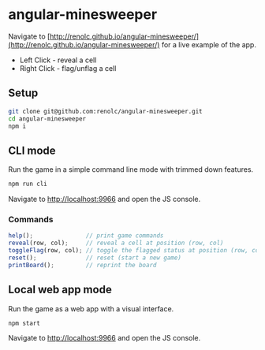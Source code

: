 # angular-minesweeper

Navigate to [http://renolc.github.io/angular-minesweeper/](http://renolc.github.io/angular-minesweeper/) for a live
example of the app.

- Left Click  - reveal a cell
- Right Click - flag/unflag a cell

## Setup

```bash
git clone git@github.com:renolc/angular-minesweeper.git
cd angular-minesweeper
npm i
```

## CLI mode

Run the game in a simple command line mode with trimmed down features.

```bash
npm run cli
```
Navigate to [http://localhost:9966](http://localhost:9966) and open the JS console.

### Commands

```javascript
help();               // print game commands
reveal(row, col);     // reveal a cell at position (row, col)
toggleFlag(row, col); // toggle the flagged status at position (row, col)
reset();              // reset (start a new game)
printBoard();         // reprint the board
```

## Local web app mode

Run the game as a web app with a visual interface.

```bash
npm start
```
Navigate to [http://localhost:9966](http://localhost:9966) and open the JS console.
